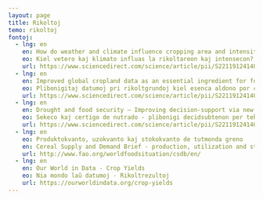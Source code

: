 ```yaml
---
layout: page
title: Rikoltoj
temo: rikoltoj
fontoj:
  - lng: en
    en: How do weather and climate influence cropping area and intensity?
    eo: Kiel vetero kaj klimato influas la rikoltareon kaj intensecon?
    url: https://www.sciencedirect.com/science/article/pii/S2211912414000583
  - lng: en
    en: Improved global cropland data as an essential ingredient for food security
    eo: Plibonigitaj datumoj pri rikoltgrundoj kiel esenca aldono por certigo de nutrado
    url: https://www.sciencedirect.com/science/article/pii/S2211912414000443
  - lng: en
    en: Drought and food security – Improving decision-support via new technologies and innovative collaboration
    eo: Sekeco kaj certigo de nutrado - plibonigi decidsubtenon per teĥnologio kaj noveca kunlaboro
    url: https://www.sciencedirect.com/science/article/pii/S2211912414000339
  - lng: en
    eo: Produktokvanto, uzokvanto kaj stokokvanto de tutmonda greno
    en: Cereal Supply and Demand Brief - production, utilization and stocks of cereals
    url: http://www.fao.org/worldfoodsituation/csdb/en/
  - lng: en
    en: Our World in Data - Crop Yields
    eo: Nia mondo laŭ datumoj - Rikoltrezultoj
    url: https://ourworldindata.org/crop-yields
---
```


